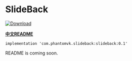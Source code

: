 SlideBack
=========

[ ![Download](https://api.bintray.com/packages/phantomtvk/SlideBack/SlideBack/images/download.svg?version=0.1.4) ](https://bintray.com/phantomtvk/SlideBack/SlideBack/0.1.4/link)

[__中文README__](https://github.com/phantomVK/SlideBack/blob/master/README_CN.md)

```
implementation 'com.phantomvk.slideback:slideback:0.1'
```

README is coming soon.

